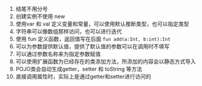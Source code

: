 1. 结尾不用分号
2. 创建实例不使用 new
3. 使用var 和 val 定义变量和常量，可以使用默认推断类型，也可以指定类型
4. 字符串可以像数组那样访问，也可以进行迭代
5. 使用 fun 定义函数，返回值写在后面 `fun add(a:Int, b:int):Int`
6. 可以为参数提供默认值，提供了默认值的参数可以在调用时不填写
7. 可以通过参数名称来为指定参数赋值
8. 可以使用扩展函数为已经存在的类添加方法，所添加的内容会以静态方式导入
9. POJO类会自动生成getter，setter 和 toString 等方法
10. 直接调用属性时，实际上是通过getter和setter进行访问的